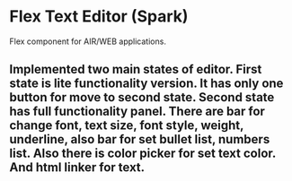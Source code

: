 # Flex Text Editor (Spark)

  Flex component for AIR/WEB applications.

Implemented two main states of editor. First state is lite functionality version. It has only one button for move to second state. Second state has full functionality panel. There are bar for change font, text size, font style, weight, underline, also bar for set bullet list, numbers list. Also there is color picker for set text color. And html linker for text.
-------------------
